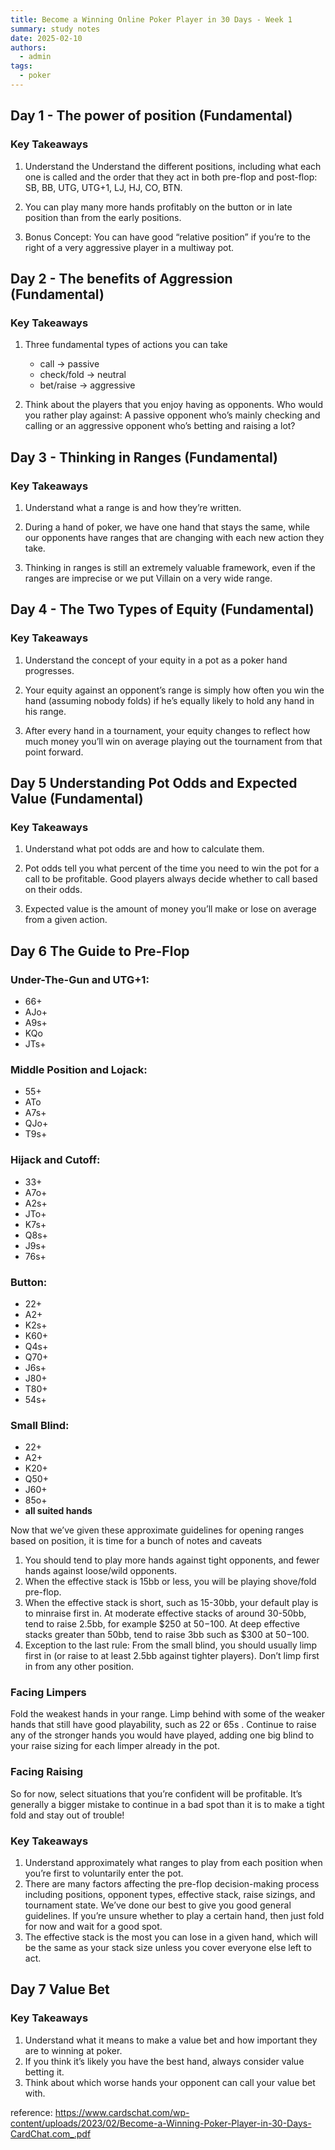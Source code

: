 ```yaml
---
title: Become a Winning Online Poker Player in 30 Days - Week 1
summary: study notes
date: 2025-02-10
authors:
  - admin
tags:
  - poker
---
```


## Day 1 - The power of position (Fundamental)

### Key Takeaways

1. Understand the Understand the different positions, including what each one is called and the order that they act in both pre-flop and post-flop: SB, BB, UTG, UTG+1, LJ, HJ, CO, BTN.

2. You can play many more hands profitably on the button or in late position than from the early positions.

3. Bonus Concept: You can have good “relative position” if you’re to the right of a very aggressive player in a multiway pot.

## Day 2 - The benefits of Aggression (Fundamental)

### Key Takeaways

1. Three fundamental types of actions you can take

   - call -> passive
   - check/fold -> neutral
   - bet/raise -> aggressive

2. Think about the players that you enjoy having as opponents. Who would you rather play against: A passive opponent who’s mainly checking and calling or an aggressive opponent who’s betting and raising a lot?

## Day 3 - Thinking in Ranges (Fundamental)

### Key Takeaways

1. Understand what a range is and how they’re written.

2. During a hand of poker, we have one hand that stays the same, while our opponents have ranges that are changing with each new action they take.

3. Thinking in ranges is still an extremely valuable framework, even if the ranges are imprecise or we put Villain on a very wide range.

## Day 4 - The Two Types of Equity (Fundamental)

### Key Takeaways

1. Understand the concept of your equity in a pot as a poker hand progresses.

2. Your equity against an opponent’s range is simply how often you win the hand (assuming nobody folds) if he’s equally likely to hold any hand in his range.

3. After every hand in a tournament, your equity changes to reflect how much money you’ll win on average playing out the tournament from that point forward.

## Day 5 Understanding Pot Odds and Expected Value (Fundamental)

### Key Takeaways

1. Understand what pot odds are and how to calculate them.

2. Pot odds tell you what percent of the time you need to win the pot for a call to be profitable. Good players always decide whether to call based on their odds.

3. Expected value is the amount of money you’ll make or lose on average from a given action.

## Day 6 The Guide to Pre-Flop

### Under-The-Gun and UTG+1:

- 66+
- AJo+
- A9s+
- KQo
- JTs+

### Middle Position and Lojack:

- 55+
- ATo
- A7s+
- QJo+
- T9s+

### Hijack and Cutoff:

- 33+
- A7o+
- A2s+
- JTo+
- K7s+
- Q8s+
- J9s+
- 76s+

### Button:

- 22+
- A2+
- K2s+
- K60+
- Q4s+
- Q70+
- J6s+
- J80+
- T80+
- 54s+

### Small Blind:

- 22+
- A2+
- K20+
- Q50+
- J60+
- 85o+
- **all suited hands**

Now that we’ve given these approximate guidelines for opening ranges based on position, it is
time for a bunch of notes and caveats

1. You should tend to play more hands against tight opponents, and fewer hands against loose/wild opponents.
2. When the effective stack is 15bb or less, you will be playing shove/fold pre-flop.
3. When the effective stack is short, such as 15-30bb, your default play is to minraise first in. At moderate effective stacks of around 30-50bb, tend to raise 2.5bb, for example $250 at $50-$100. At deep effective stacks greater than 50bb, tend to raise 3bb such as $300 at $50-$100.
4. Exception to the last rule: From the small blind, you should usually limp first in (or raise to at least 2.5bb against tighter players). Don’t limp first in from any other position.

### Facing Limpers

Fold the weakest hands in your range. Limp behind with some of the weaker hands that still have good playability, such as 22 or 65s . Continue to raise any of the stronger hands you would have played, adding one big blind to your raise sizing for each limper already in the pot.

### Facing Raising

So for now, select situations that you’re confident will be profitable. It’s generally a bigger mistake to continue in a bad spot than it is to make a tight fold and stay out of trouble!

### Key Takeaways

1. Understand approximately what ranges to play from each position when you’re first to voluntarily enter the pot.
2. There are many factors affecting the pre-flop decision-making process including positions, opponent types, effective stack, raise sizings, and tournament state. We’ve done our best to give you good general guidelines. If you’re unsure whether to play a certain hand, then just fold for now and wait for a good spot.
3. The effective stack is the most you can lose in a given hand, which will be the same as your stack size unless you cover everyone else left to act.

## Day 7 Value Bet

### Key Takeaways

1. Understand what it means to make a value bet and how important they are to winning at poker.
2. If you think it’s likely you have the best hand, always consider value betting it.
3. Think about which worse hands your opponent can call your value bet with.

reference: https://www.cardschat.com/wp-content/uploads/2023/02/Become-a-Winning-Poker-Player-in-30-Days-CardChat.com_.pdf
